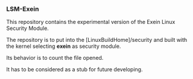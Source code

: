 ### LSM-Exein
This repository contains the experimental version of the Exein Linux Security Module.

The repository is to put into the [LinuxBuildHome]/security and built with the kernel selecting **exein** as security module.

Its behavior is to count the file opened.

It has to be considered as a stub for future developing.
